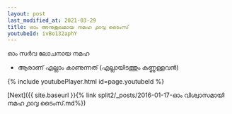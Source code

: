 ```yaml
---
layout: post
last_modified_at: 2021-03-29
title: ഓം അനുകൂലമായ നമഹ ൧൦൮ ടൈംസ്
youtubeId: ivBo132aphY
---
```

 
 
 ഓം സർവ ലോചനായ നമഹ 
 
 -  ആരാണ് എല്ലാം കാണുന്നത് (എല്ലായിടത്തും കണ്ണുള്ളവൻ) 
 
  
 
  
 
 
 
 
 
 


{% include youtubePlayer.html id=page.youtubeId %}
 
[Next]({{ site.baseurl }}{% link  split2/_posts/2016-01-17-ഓം വിശ്വാസമായി നമഹ ൧൦൮ ടൈംസ്.md%})
 
